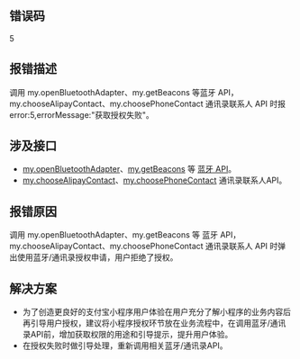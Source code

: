 ## 错误码
5

## 报错描述
调用 my.openBluetoothAdapter、my.getBeacons 等蓝牙 API，my.chooseAlipayContact、my.choosePhoneContact 通讯录联系人 API 时报 error:5,errorMessage:"获取授权失败"。

## 涉及接口

- [my.openBluetoothAdapter](https://opendocs.alipay.com/mini/api/kunuy4)、[my.getBeacons](https://opendocs.alipay.com/mini/api/yqleyc) 等 [蓝牙 API](https://opendocs.alipay.com/mini/api/bluetooth-intro)。
- [my.chooseAlipayContact](https://opendocs.alipay.com/mini/api/ui-contact)、[my.choosePhoneContact](https://opendocs.alipay.com/mini/api/blghgl) 通讯录联系人API。

## 报错原因
调用 my.openBluetoothAdapter、my.getBeacons 等 蓝牙 API，my.chooseAlipayContact、my.choosePhoneContact 通讯录联系人 API 时弹出使用蓝牙/通讯录授权申请，用户拒绝了授权。

## 解决方案

- 为了创造更良好的支付宝小程序用户体验在用户充分了解小程序的业务内容后再引导用户授权，建议将小程序授权环节放在业务流程中，在调用蓝牙/通讯录API前，增加获取权限的用途和引导提示，提升用户体验。
- 在授权失败时做引导处理，重新调用相关蓝牙/通讯录API。
